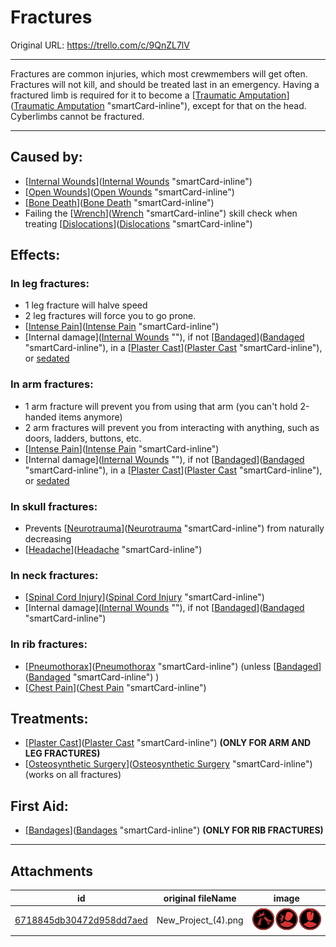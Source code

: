 # Fractures

Original URL: https://trello.com/c/9QnZL7lV

---

Fractures are common injuries, which most crewmembers will get often. Fractures will not kill, and should be treated last in an emergency. Having a fractured limb is required for it to become a [[Traumatic Amputation](../Extremities/Traumatic%20Amputation.md)]([Traumatic Amputation](../Extremities/Traumatic%20Amputation.md) "smartCard-inline"), except for that on the head. Cyberlimbs cannot be fractured.

---

## Caused by:

- [[Internal Wounds](../Any%20bodypart/Internal%20Wounds.md)]([Internal Wounds](../Any%20bodypart/Internal%20Wounds.md) "smartCard-inline")
- [[Open Wounds](../Any%20bodypart/Open%20Wounds.md)]([Open Wounds](../Any%20bodypart/Open%20Wounds.md) "smartCard-inline")
- [[Bone Death](Bone%20Death.md)]([Bone Death](Bone%20Death.md) "smartCard-inline")
- Failing the [[Wrench](../Items/Wrench.md)]([Wrench](../Items/Wrench.md) "smartCard-inline") skill check when treating [[Dislocations](Dislocations.md)]([Dislocations](Dislocations.md) "smartCard-inline")

## Effects:

### In leg fractures:

- 1 leg fracture will halve speed
- 2 leg fractures will force you to go prone.
- [[Intense Pain](../Symptoms/Intense%20Pain.md)]([Intense Pain](../Symptoms/Intense%20Pain.md) "smartCard-inline")
- [Internal damage]([Internal Wounds](../Any%20bodypart/Internal%20Wounds.md) "‌"), if not [[Bandaged](../Any%20bodypart/Bandaged.md)]([Bandaged](../Any%20bodypart/Bandaged.md) "smartCard-inline"), in a [[Plaster Cast](../Extremities/Plaster%20Cast.md)]([Plaster Cast](../Extremities/Plaster%20Cast.md) "smartCard-inline"), or [sedated]([Analgesia](../Torso/Analgesia.md) "‌")

### In arm fractures:

- 1 arm fracture will prevent you from using that arm (you can't hold 2-handed items anymore)
- 2 arm fractures will prevent you from interacting with anything, such as doors, ladders, buttons, etc.
- [[Intense Pain](../Symptoms/Intense%20Pain.md)]([Intense Pain](../Symptoms/Intense%20Pain.md) "smartCard-inline")
- [Internal damage]([Internal Wounds](../Any%20bodypart/Internal%20Wounds.md) "‌"), if not [[Bandaged](../Any%20bodypart/Bandaged.md)]([Bandaged](../Any%20bodypart/Bandaged.md) "smartCard-inline"), in a [[Plaster Cast](../Extremities/Plaster%20Cast.md)]([Plaster Cast](../Extremities/Plaster%20Cast.md) "smartCard-inline"), or [sedated]([Analgesia](../Torso/Analgesia.md) "‌")

### In skull fractures:

- Prevents [[Neurotrauma](../Head_Brain/Neurotrauma.md)]([Neurotrauma](../Head_Brain/Neurotrauma.md) "smartCard-inline") from naturally decreasing
- [[Headache](../Symptoms/Headache.md)]([Headache](../Symptoms/Headache.md) "smartCard-inline")

### In neck fractures:

- [[Spinal Cord Injury](../Head_Brain/Spinal%20Cord%20Injury.md)]([Spinal Cord Injury](../Head_Brain/Spinal%20Cord%20Injury.md) "smartCard-inline")
- [Internal damage]([Internal Wounds](../Any%20bodypart/Internal%20Wounds.md) "‌"), if not [[Bandaged](../Any%20bodypart/Bandaged.md)]([Bandaged](../Any%20bodypart/Bandaged.md) "smartCard-inline")

### In rib fractures:

- [[Pneumothorax](../Lungs/Pneumothorax.md)]([Pneumothorax](../Lungs/Pneumothorax.md) "smartCard-inline") (unless [[Bandaged](../Any%20bodypart/Bandaged.md)]([Bandaged](../Any%20bodypart/Bandaged.md) "smartCard-inline") )
- [[Chest Pain](../Symptoms/Chest%20Pain.md)]([Chest Pain](../Symptoms/Chest%20Pain.md) "smartCard-inline")

## Treatments:

- [[Plaster Cast](../Extremities/Plaster%20Cast.md)]([Plaster Cast](../Extremities/Plaster%20Cast.md) "smartCard-inline") **(ONLY FOR ARM AND LEG FRACTURES)**
- [[Osteosynthetic Surgery](../Procedures/Osteosynthetic%20Surgery.md)]([Osteosynthetic Surgery](../Procedures/Osteosynthetic%20Surgery.md) "smartCard-inline") (works on all fractures)

## First Aid:

- [[Bandages](../Items/Bandages.md)]([Bandages](../Items/Bandages.md) "smartCard-inline") **(ONLY FOR RIB FRACTURES)**

---

## Attachments

id | original fileName | image
---|---|---
[6718845db30472d958dd7aed](./Fractures%20-%20Attachments/6718845db30472d958dd7aed.png) | New_Project_(4).png | ![New Project (4).png\|200](./Fractures%20-%20Attachments/6718845db30472d958dd7aed.png)